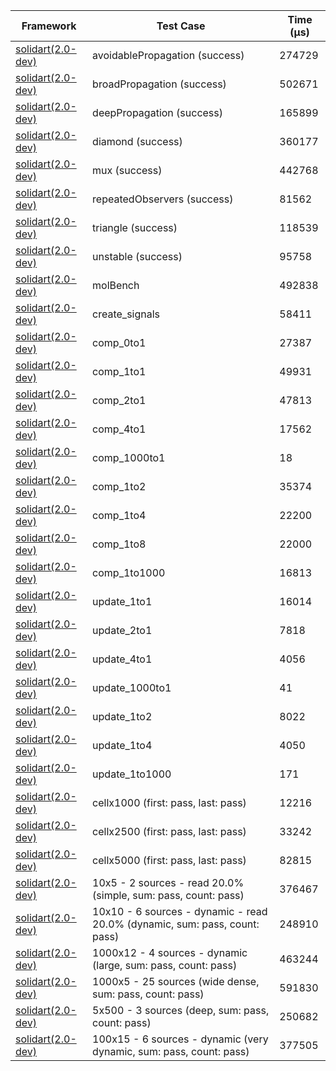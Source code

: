 | Framework | Test Case | Time (μs) |
| --- | --- | --- |
| [solidart(2.0-dev)](https://github.com/nank1ro/solidart/tree/dev) | avoidablePropagation (success) | 274729 |
| [solidart(2.0-dev)](https://github.com/nank1ro/solidart/tree/dev) | broadPropagation (success) | 502671 |
| [solidart(2.0-dev)](https://github.com/nank1ro/solidart/tree/dev) | deepPropagation (success) | 165899 |
| [solidart(2.0-dev)](https://github.com/nank1ro/solidart/tree/dev) | diamond (success) | 360177 |
| [solidart(2.0-dev)](https://github.com/nank1ro/solidart/tree/dev) | mux (success) | 442768 |
| [solidart(2.0-dev)](https://github.com/nank1ro/solidart/tree/dev) | repeatedObservers (success) | 81562 |
| [solidart(2.0-dev)](https://github.com/nank1ro/solidart/tree/dev) | triangle (success) | 118539 |
| [solidart(2.0-dev)](https://github.com/nank1ro/solidart/tree/dev) | unstable (success) | 95758 |
| [solidart(2.0-dev)](https://github.com/nank1ro/solidart/tree/dev) | molBench | 492838 |
| [solidart(2.0-dev)](https://github.com/nank1ro/solidart/tree/dev) | create_signals | 58411 |
| [solidart(2.0-dev)](https://github.com/nank1ro/solidart/tree/dev) | comp_0to1 | 27387 |
| [solidart(2.0-dev)](https://github.com/nank1ro/solidart/tree/dev) | comp_1to1 | 49931 |
| [solidart(2.0-dev)](https://github.com/nank1ro/solidart/tree/dev) | comp_2to1 | 47813 |
| [solidart(2.0-dev)](https://github.com/nank1ro/solidart/tree/dev) | comp_4to1 | 17562 |
| [solidart(2.0-dev)](https://github.com/nank1ro/solidart/tree/dev) | comp_1000to1 | 18 |
| [solidart(2.0-dev)](https://github.com/nank1ro/solidart/tree/dev) | comp_1to2 | 35374 |
| [solidart(2.0-dev)](https://github.com/nank1ro/solidart/tree/dev) | comp_1to4 | 22200 |
| [solidart(2.0-dev)](https://github.com/nank1ro/solidart/tree/dev) | comp_1to8 | 22000 |
| [solidart(2.0-dev)](https://github.com/nank1ro/solidart/tree/dev) | comp_1to1000 | 16813 |
| [solidart(2.0-dev)](https://github.com/nank1ro/solidart/tree/dev) | update_1to1 | 16014 |
| [solidart(2.0-dev)](https://github.com/nank1ro/solidart/tree/dev) | update_2to1 | 7818 |
| [solidart(2.0-dev)](https://github.com/nank1ro/solidart/tree/dev) | update_4to1 | 4056 |
| [solidart(2.0-dev)](https://github.com/nank1ro/solidart/tree/dev) | update_1000to1 | 41 |
| [solidart(2.0-dev)](https://github.com/nank1ro/solidart/tree/dev) | update_1to2 | 8022 |
| [solidart(2.0-dev)](https://github.com/nank1ro/solidart/tree/dev) | update_1to4 | 4050 |
| [solidart(2.0-dev)](https://github.com/nank1ro/solidart/tree/dev) | update_1to1000 | 171 |
| [solidart(2.0-dev)](https://github.com/nank1ro/solidart/tree/dev) | cellx1000 (first: pass, last: pass) | 12216 |
| [solidart(2.0-dev)](https://github.com/nank1ro/solidart/tree/dev) | cellx2500 (first: pass, last: pass) | 33242 |
| [solidart(2.0-dev)](https://github.com/nank1ro/solidart/tree/dev) | cellx5000 (first: pass, last: pass) | 82815 |
| [solidart(2.0-dev)](https://github.com/nank1ro/solidart/tree/dev) | 10x5 - 2 sources - read 20.0% (simple, sum: pass, count: pass) | 376467 |
| [solidart(2.0-dev)](https://github.com/nank1ro/solidart/tree/dev) | 10x10 - 6 sources - dynamic - read 20.0% (dynamic, sum: pass, count: pass) | 248910 |
| [solidart(2.0-dev)](https://github.com/nank1ro/solidart/tree/dev) | 1000x12 - 4 sources - dynamic (large, sum: pass, count: pass) | 463244 |
| [solidart(2.0-dev)](https://github.com/nank1ro/solidart/tree/dev) | 1000x5 - 25 sources (wide dense, sum: pass, count: pass) | 591830 |
| [solidart(2.0-dev)](https://github.com/nank1ro/solidart/tree/dev) | 5x500 - 3 sources (deep, sum: pass, count: pass) | 250682 |
| [solidart(2.0-dev)](https://github.com/nank1ro/solidart/tree/dev) | 100x15 - 6 sources - dynamic (very dynamic, sum: pass, count: pass) | 377505 |
